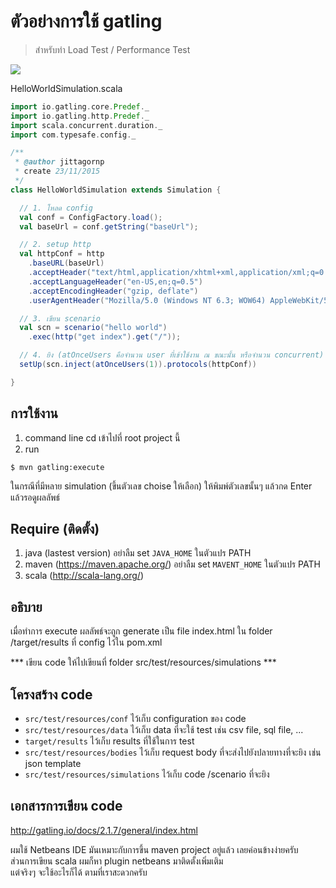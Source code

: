 # ตัวอย่างการใช้ gatling

> สำหรับทำ Load Test / Performance Test

<img src="https://lh3.googleusercontent.com/-O00Bb_QI3tE/VlfONCHNzAI/AAAAAAAAQiw/2q6YqmZrbGA/w1730-h1025-no/11-26-2015%2B7-05-07%2BPM.png" />

HelloWorldSimulation.scala
```scala
import io.gatling.core.Predef._
import io.gatling.http.Predef._
import scala.concurrent.duration._
import com.typesafe.config._

/**
 * @author jittagornp
 * create 23/11/2015
 */
class HelloWorldSimulation extends Simulation {

  // 1. โหลด config
  val conf = ConfigFactory.load();
  val baseUrl = conf.getString("baseUrl");

  // 2. setup http
  val httpConf = http
    .baseURL(baseUrl)
    .acceptHeader("text/html,application/xhtml+xml,application/xml;q=0.9,*/*;q=0.8")
    .acceptLanguageHeader("en-US,en;q=0.5")
    .acceptEncodingHeader("gzip, deflate")
    .userAgentHeader("Mozilla/5.0 (Windows NT 6.3; WOW64) AppleWebKit/537.36 (KHTML, like Gecko) Chrome/46.0.2490.86 Safari/537.36");

  // 3. เขียน scenario  
  val scn = scenario("hello world")
    .exec(http("get index").get("/"));

  // 4. ยิง (atOnceUsers คือจำนวน user ที่เข้าใช้งาน ณ ขณะนั้น หรือจำนวน concurrent)
  setUp(scn.inject(atOnceUsers(1)).protocols(httpConf))

}
```
## การใช้งาน
1. command line cd เข้าไปที่ root project นี้
2. run 
```shell
$ mvn gatling:execute
```
ในกรณีที่มีหลาย simulation (ขึ้นตัวเลข choise ให้เลือก)  ให้พิมพ์ตัวเลขนั้นๆ แล้วกด Enter แล้วรอดูผลลัพธ์

## Require (ติดตั้ง)
1. java (lastest version) อย่าลืม set `JAVA_HOME` ในตัวแปร PATH
2. maven (https://maven.apache.org/) อย่าลืม set `MAVENT_HOME` ในตัวแปร PATH
3. scala (http://scala-lang.org/)

## อธิบาย
เมื่อทำการ execute ผลลัพธ์จะถูก generate เป็น file  index.html ใน folder /target/results ที่ config ไว้ใน pom.xml<br/>

*** เขียน code ให้ไปเขียนที่ folder src/test/resources/simulations ***


## โครงสร้าง code
- `src/test/resources/conf` ไว้เก็บ configuration ของ code
- `src/test/resources/data` ไว้เก็บ data ที่จะใช้ test เช่น csv file, sql file, ...
- `target/results` ไว้เก็บ results ที่ใช้ในการ test
- `src/test/resources/bodies` ไว้เก็บ request body ที่จะส่งไปยังปลายทางที่จะยิง  เช่น json template
- `src/test/resources/simulations` ไว้เก็บ code /scenario ที่จะยิง

## เอกสารการเขียน code
http://gatling.io/docs/2.1.7/general/index.html


ผมใช้ Netbeans IDE มันเหมาะกับการขึ้น maven project อยู่แล้ว เลยค่อนข้างง่ายครับ  <br/>
ส่วนการเขียน scala ผมก็หา plugin netbeans มาติดตั้งเพิ่มเติม  <br/>
แต่จริงๆ  จะใช้อะไรก็ได้  ตามที่เราสะดวกครับ
